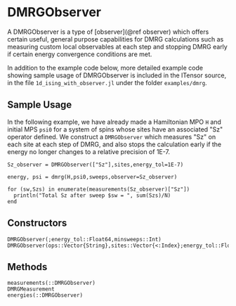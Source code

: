 # DMRGObserver

A DMRGObserver is a type of [observer](@ref observer) which
offers certain useful, general purpose capabilities
for DMRG calculations such as measuring custom
local observables at each step and stopping DMRG
early if certain energy convergence conditions are met.

In addition to the example code below, more detailed
example code showing sample usage of DMRGObserver is included
in the ITensor source, in the file `1d_ising_with_observer.jl`
under the folder `examples/dmrg`.

## Sample Usage

In the following example, we have already made a Hamiltonian MPO `H`
and initial MPS `psi0` for a system of spins whose sites
have an associated "Sz" operator defined. We construct a
`DMRGObserver` which measures "Sz" on each site at each
step of DMRG, and also stops the calculation early if
the energy no longer changes to a relative precision of 1E-7.

```
Sz_observer = DMRGObserver(["Sz"],sites,energy_tol=1E-7)

energy, psi = dmrg(H,psi0,sweeps,observer=Sz_observer)

for (sw,Szs) in enumerate(measurements(Sz_observer)["Sz"])
  println("Total Sz after sweep $sw = ", sum(Szs)/N)
end
```


## Constructors

```@docs
DMRGObserver(;energy_tol::Float64,minsweeps::Int)
DMRGObserver(ops::Vector{String},sites::Vector{<:Index};energy_tol::Float64,minsweeps::Int)
```

## Methods

```@docs
measurements(::DMRGObserver)
DMRGMeasurement
energies(::DMRGObserver)
```

